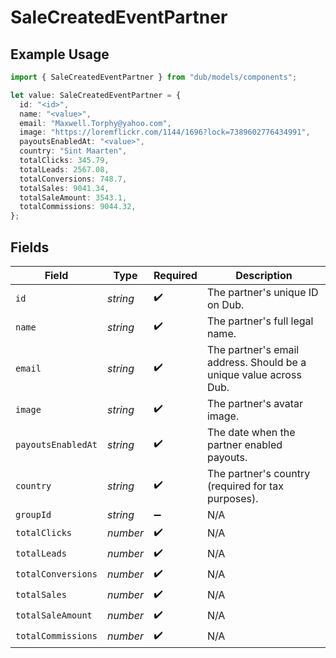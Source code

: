 # SaleCreatedEventPartner

## Example Usage

```typescript
import { SaleCreatedEventPartner } from "dub/models/components";

let value: SaleCreatedEventPartner = {
  id: "<id>",
  name: "<value>",
  email: "Maxwell.Torphy@yahoo.com",
  image: "https://loremflickr.com/1144/1696?lock=7389602776434991",
  payoutsEnabledAt: "<value>",
  country: "Sint Maarten",
  totalClicks: 345.79,
  totalLeads: 2567.08,
  totalConversions: 748.7,
  totalSales: 9041.34,
  totalSaleAmount: 3543.1,
  totalCommissions: 9044.32,
};
```

## Fields

| Field                                                             | Type                                                              | Required                                                          | Description                                                       |
| ----------------------------------------------------------------- | ----------------------------------------------------------------- | ----------------------------------------------------------------- | ----------------------------------------------------------------- |
| `id`                                                              | *string*                                                          | :heavy_check_mark:                                                | The partner's unique ID on Dub.                                   |
| `name`                                                            | *string*                                                          | :heavy_check_mark:                                                | The partner's full legal name.                                    |
| `email`                                                           | *string*                                                          | :heavy_check_mark:                                                | The partner's email address. Should be a unique value across Dub. |
| `image`                                                           | *string*                                                          | :heavy_check_mark:                                                | The partner's avatar image.                                       |
| `payoutsEnabledAt`                                                | *string*                                                          | :heavy_check_mark:                                                | The date when the partner enabled payouts.                        |
| `country`                                                         | *string*                                                          | :heavy_check_mark:                                                | The partner's country (required for tax purposes).                |
| `groupId`                                                         | *string*                                                          | :heavy_minus_sign:                                                | N/A                                                               |
| `totalClicks`                                                     | *number*                                                          | :heavy_check_mark:                                                | N/A                                                               |
| `totalLeads`                                                      | *number*                                                          | :heavy_check_mark:                                                | N/A                                                               |
| `totalConversions`                                                | *number*                                                          | :heavy_check_mark:                                                | N/A                                                               |
| `totalSales`                                                      | *number*                                                          | :heavy_check_mark:                                                | N/A                                                               |
| `totalSaleAmount`                                                 | *number*                                                          | :heavy_check_mark:                                                | N/A                                                               |
| `totalCommissions`                                                | *number*                                                          | :heavy_check_mark:                                                | N/A                                                               |